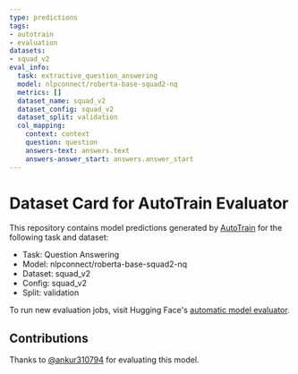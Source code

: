 ```yaml
---
type: predictions
tags:
- autotrain
- evaluation
datasets:
- squad_v2
eval_info:
  task: extractive_question_answering
  model: nlpconnect/roberta-base-squad2-nq
  metrics: []
  dataset_name: squad_v2
  dataset_config: squad_v2
  dataset_split: validation
  col_mapping:
    context: context
    question: question
    answers-text: answers.text
    answers-answer_start: answers.answer_start
---
```

# Dataset Card for AutoTrain Evaluator

This repository contains model predictions generated by [AutoTrain](https://huggingface.co/autotrain) for the following task and dataset:

* Task: Question Answering
* Model: nlpconnect/roberta-base-squad2-nq
* Dataset: squad_v2
* Config: squad_v2
* Split: validation

To run new evaluation jobs, visit Hugging Face's [automatic model evaluator](https://huggingface.co/spaces/autoevaluate/model-evaluator).

## Contributions

Thanks to [@ankur310794](https://huggingface.co/ankur310794) for evaluating this model.